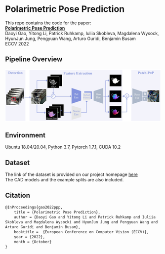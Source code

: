 # Polarimetric Pose Prediction
This repo contains the code for the paper:  
**[Polarimetric Pose Prediction](https://arxiv.org/abs/2112.03810)**  
Daoyi Gao, Yitong Li, Patrick Ruhkamp, Iuliia Skobleva, Magdalena Wysock, HyunJun Jung, Pengyuan Wang, Arturo Guridi, Benjamin Busam  
ECCV 2022  

## Pipeline Overview
<p align="center">
<img src='assets/PPPPipeline.jpeg' width='800'>
<p>


## Environment
Ubuntu 18.04/20.04, Python 3.7, Pytorch 1.7.1, CUDA 10.2

## Dataset
The link of the dataset is provided on our project homepage [here](https://daoyig.github.io/PPPNet/)  
The CAD models and the example splits are also included.  

## Citation
```
@InProceedings{gao2022ppp,
    title = {Polarimetric Pose Prediction},
    author = {Daoyi Gao and Yitong Li and Patrick Ruhkamp and Iuliia Skobleva and Magdalena Wysocki and HyunJun Jung and Pengyuan Wang and Arturo Guridi and Benjamin Busam},
    booktitle =  {European Conference on Computer Vision (ECCV)},
    year = {2022},
    month = {October}
}
```